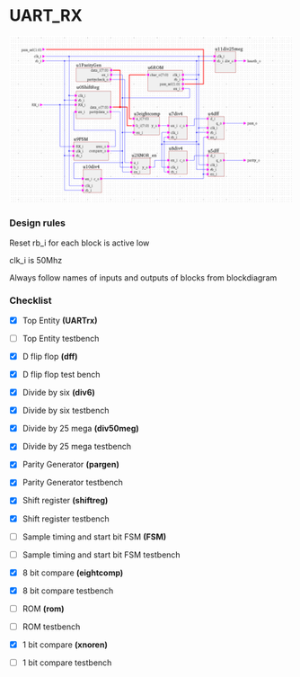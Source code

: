 # UART_RX
![Block diagram](/images/block.jpg)


### Design rules

Reset rb_i for each block is active low

clk_i is 50Mhz

Always follow names of inputs and outputs of blocks from blockdiagram

### Checklist

- [x] Top Entity **(UARTrx)** 

- [ ] Top Entity testbench

- [x] D flip flop **(dff)**

- [x] D flip flop test bench

- [x] Divide by six **(div6)**

- [x] Divide by six testbench

- [x] Divide by 25 mega **(div50meg)**

- [x] Divide by 25 mega testbench

- [x] Parity Generator **(pargen)**

- [x] Parity Generator testbench

- [x] Shift register **(shiftreg)**

- [x] Shift register testbench

- [ ] Sample timing and start bit FSM **(FSM)**

- [ ] Sample timing and start bit FSM testbench

- [x] 8 bit compare **(eightcomp)**

- [x] 8 bit compare testbench

- [ ] ROM **(rom)**

- [ ] ROM testbench

- [x] 1 bit compare **(xnoren)**

- [ ] 1 bit compare testbench

